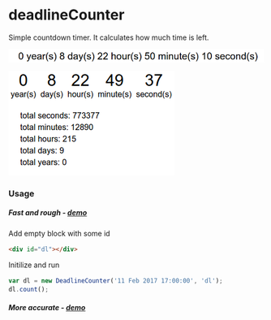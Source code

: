 # deadlineCounter
Simple countdown timer. It calculates how much time is left.


![deadlineCounter example1](https://github.com/beastiedev/deadlineCounter/blob/master/ex1.png "deadlineCounter example1")

![deadlineCounter example2](https://github.com/beastiedev/deadlineCounter/blob/master/ex2.png "deadlineCounter example2")

### Usage

##### Fast and rough - [demo](https://jsfiddle.net/4fjmxw7y/2/)

Add empty block with some id
```html
<div id="dl"></div>
```
Initilize and run

```javascript
var dl = new DeadlineCounter('11 Feb 2017 17:00:00', 'dl');
dl.count();
```

##### More accurate - [demo](https://jsfiddle.net/4fjmxw7y/1/)
